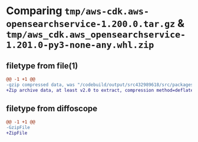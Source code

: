 # Comparing `tmp/aws-cdk.aws-opensearchservice-1.200.0.tar.gz` & `tmp/aws_cdk.aws_opensearchservice-1.201.0-py3-none-any.whl.zip`

## filetype from file(1)

```diff
@@ -1 +1 @@
-gzip compressed data, was "/codebuild/output/src432989618/src/packages/@aws-cdk/aws-opensearchservice/dist/python/aws-cdk.aws-opensearchservice-1.200.0.ta", last modified: Wed Apr 26 19:57:40 2023, max compression
+Zip archive data, at least v2.0 to extract, compression method=deflate
```

## filetype from diffoscope

```diff
@@ -1 +1 @@
-GzipFile
+ZipFile
```

